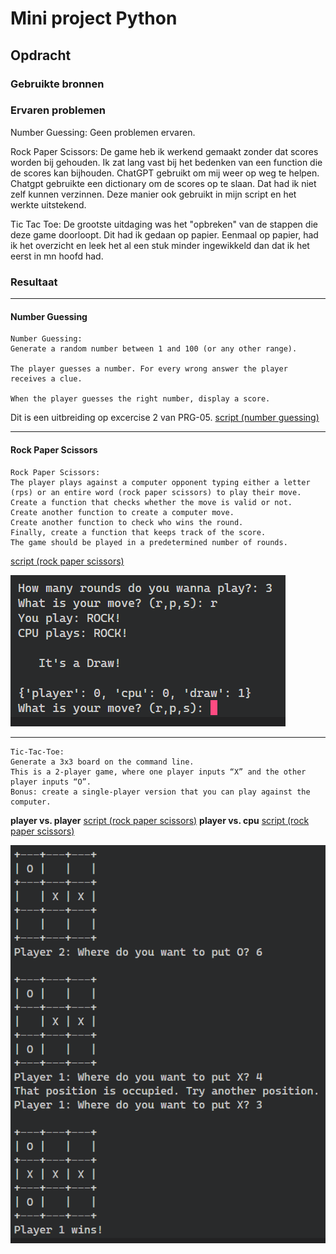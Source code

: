 # Mini project Python

## Opdracht
### Gebruikte bronnen

### Ervaren problemen
Number Guessing:
Geen problemen ervaren.

Rock Paper Scissors:
De game heb ik werkend gemaakt zonder dat scores worden bij gehouden. Ik zat lang vast bij het bedenken van een function die de scores kan bijhouden. ChatGPT gebruikt om mij weer op weg te helpen. Chatgpt gebruikte een dictionary om de scores op te slaan. Dat had ik niet zelf kunnen verzinnen. Deze manier ook gebruikt in mijn script en het werkte uitstekend.

Tic Tac Toe:
De grootste uitdaging was het "opbreken" van de stappen die deze game doorloopt. Dit had ik gedaan op papier. Eenmaal op papier, had ik het overzicht en leek het al een stuk minder ingewikkeld dan dat ik het eerst in mn hoofd had. 

### Resultaat
---
#### Number Guessing
```
Number Guessing:
Generate a random number between 1 and 100 (or any other range).

The player guesses a number. For every wrong answer the player receives a clue.

When the player guesses the right number, display a score.
```

Dit is een uitbreiding op excercise 2 van PRG-05.
[script (number guessing)](code/09_1.py)


---
#### Rock Paper Scissors
```
Rock Paper Scissors:
The player plays against a computer opponent typing either a letter (rps) or an entire word (rock paper scissors) to play their move.
Create a function that checks whether the move is valid or not.
Create another function to create a computer move.
Create another function to check who wins the round.
Finally, create a function that keeps track of the score.
The game should be played in a predetermined number of rounds.
```
[script (rock paper scissors)](code/09_2.py)

![Image](https://github.com/techgrounds/techgrounds-kaman/blob/main/00_includes/PRG-09_screenshot01.png)
 
---

```
Tic-Tac-Toe:
Generate a 3x3 board on the command line.
This is a 2-player game, where one player inputs “X” and the other player inputs “O”.
Bonus: create a single-player version that you can play against the computer.
```
**player vs. player**
[script (rock paper scissors)](code/09_3_player.py)
**player vs. cpu**
[script (rock paper scissors)](code/09_3_cpu.py)

![Image](https://github.com/techgrounds/techgrounds-kaman/blob/main/00_includes/PRG-09_screenshot02.png)

